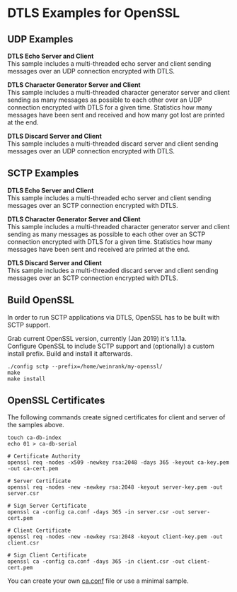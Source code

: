 # DTLS Examples for OpenSSL

## UDP Examples
**DTLS Echo Server and Client**  
This sample includes a multi-threaded echo server and client sending messages over an UDP connection encrypted with DTLS.

**DTLS Character Generator Server and Client**  
This sample includes a multi-threaded character generator server and client sending as many messages as possible to each other over an UDP connection encrypted with DTLS for a given time. Statistics how many messages have been sent and received and how many got lost are printed at the end.

**DTLS Discard Server and Client**  
This sample includes a multi-threaded discard server and client sending messages over an UDP connection encrypted with DTLS.

## SCTP Examples
**DTLS Echo Server and Client**  
This sample includes a multi-threaded echo server and client sending messages over an SCTP connection encrypted with DTLS.

**DTLS Character Generator Server and Client**  
This sample includes a multi-threaded character generator server and client sending as many messages as possible to each other over an SCTP connection encrypted with DTLS for a given time. Statistics how many messages have been sent and received are printed at the end.

**DTLS Discard Server and Client**  
This sample includes a multi-threaded discard server and client sending messages over an SCTP connection encrypted with DTLS.

## Build OpenSSL
In order to run SCTP applications via DTLS, OpenSSL has to be built with SCTP support.

Grab current OpenSSL version, currently (Jan 2019) it's 1.1.1a.  
Configure OpenSSL to include SCTP support and (optionally) a custom install prefix.
Build and install it afterwards.
```
./config sctp --prefix=/home/weinrank/my-openssl/
make
make install
```



## OpenSSL Certificates
The following commands create signed certificates for client and server of the samples above.
```
touch ca-db-index
echo 01 > ca-db-serial

# Certificate Authority
openssl req -nodes -x509 -newkey rsa:2048 -days 365 -keyout ca-key.pem -out ca-cert.pem

# Server Certificate
openssl req -nodes -new -newkey rsa:2048 -keyout server-key.pem -out server.csr

# Sign Server Certificate
openssl ca -config ca.conf -days 365 -in server.csr -out server-cert.pem

# Client Certificate
openssl req -nodes -new -newkey rsa:2048 -keyout client-key.pem -out client.csr

# Sign Client Certificate
openssl ca -config ca.conf -days 365 -in client.csr -out client-cert.pem
```

You can create your own [ca.conf](ca.conf) file or use a minimal sample.

